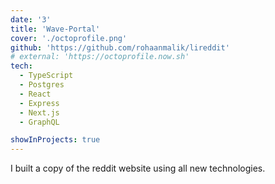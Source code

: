 ```yaml
---
date: '3'
title: 'Wave-Portal'
cover: './octoprofile.png'
github: 'https://github.com/rohaanmalik/lireddit'
# external: 'https://octoprofile.now.sh'
tech:
  - TypeScript
  - Postgres
  - React
  - Express
  - Next.js
  - GraphQL

showInProjects: true
---
```


I built a copy of the reddit website using all new technologies.
